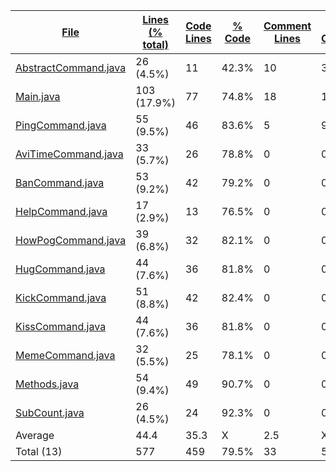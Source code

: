 
|[File](https://github.com/Smaltin/AvilonSubBot/tree/master/statistics%2Fjava%2Fname_ascending.md%2F)|[Lines (% total)](https://github.com/Smaltin/AvilonSubBot/tree/master/statistics%2Fjava%2Flines_descending.md%2F)|[Code Lines](https://github.com/Smaltin/AvilonSubBot/tree/master/statistics%2Fjava%2Fcode_descending.md%2F)|[% Code](https://github.com/Smaltin/AvilonSubBot/tree/master/statistics%2Fjava%2Fproportion_code_descending.md%2F)|[Comment Lines](https://github.com/Smaltin/AvilonSubBot/tree/master/statistics%2Fjava%2Fcomments_descending.md%2F)|[% Comment](https://github.com/Smaltin/AvilonSubBot/tree/master/statistics%2Fjava%2Fproportion_comments_ascending.md%2F)|[Blank Lines](https://github.com/Smaltin/AvilonSubBot/tree/master/statistics%2Fjava%2Fblanks_descending.md%2F)|[% Blank](https://github.com/Smaltin/AvilonSubBot/tree/master/statistics%2Fjava%2Fproportion_blanks_descending.md%2F)|
| --- | --- | --- | --- | --- | --- | --- | --- |
|[AbstractCommand.java](https://github.com/Smaltin/AvilonSubBot/tree/master/src%2Fmain%2Fjava%2FCommands%2FAbstractCommand.java)|26 (4.5%)|11|42.3%|10|38.5%|5|19.2%|
|[Main.java](https://github.com/Smaltin/AvilonSubBot/tree/master/src%2Fmain%2Fjava%2FMain.java)|103 (17.9%)|77|74.8%|18|17.5%|8|7.8%|
|[PingCommand.java](https://github.com/Smaltin/AvilonSubBot/tree/master/src%2Fmain%2Fjava%2FCommands%2FPingCommand.java)|55 (9.5%)|46|83.6%|5|9.1%|4|7.3%|
|[AviTimeCommand.java](https://github.com/Smaltin/AvilonSubBot/tree/master/src%2Fmain%2Fjava%2FCommands%2FAviTimeCommand.java)|33 (5.7%)|26|78.8%|0|0.0%|7|21.2%|
|[BanCommand.java](https://github.com/Smaltin/AvilonSubBot/tree/master/src%2Fmain%2Fjava%2FCommands%2FBanCommand.java)|53 (9.2%)|42|79.2%|0|0.0%|11|20.8%|
|[HelpCommand.java](https://github.com/Smaltin/AvilonSubBot/tree/master/src%2Fmain%2Fjava%2FCommands%2FHelpCommand.java)|17 (2.9%)|13|76.5%|0|0.0%|4|23.5%|
|[HowPogCommand.java](https://github.com/Smaltin/AvilonSubBot/tree/master/src%2Fmain%2Fjava%2FCommands%2FHowPogCommand.java)|39 (6.8%)|32|82.1%|0|0.0%|7|17.9%|
|[HugCommand.java](https://github.com/Smaltin/AvilonSubBot/tree/master/src%2Fmain%2Fjava%2FCommands%2FHugCommand.java)|44 (7.6%)|36|81.8%|0|0.0%|8|18.2%|
|[KickCommand.java](https://github.com/Smaltin/AvilonSubBot/tree/master/src%2Fmain%2Fjava%2FCommands%2FKickCommand.java)|51 (8.8%)|42|82.4%|0|0.0%|9|17.6%|
|[KissCommand.java](https://github.com/Smaltin/AvilonSubBot/tree/master/src%2Fmain%2Fjava%2FCommands%2FKissCommand.java)|44 (7.6%)|36|81.8%|0|0.0%|8|18.2%|
|[MemeCommand.java](https://github.com/Smaltin/AvilonSubBot/tree/master/src%2Fmain%2Fjava%2FCommands%2FMemeCommand.java)|32 (5.5%)|25|78.1%|0|0.0%|7|21.9%|
|[Methods.java](https://github.com/Smaltin/AvilonSubBot/tree/master/src%2Fmain%2Fjava%2FMethods.java)|54 (9.4%)|49|90.7%|0|0.0%|5|9.3%|
|[SubCount.java](https://github.com/Smaltin/AvilonSubBot/tree/master/src%2Fmain%2Fjava%2FSubCount.java)|26 (4.5%)|24|92.3%|0|0.0%|2|7.7%|
|Average |44.4|35.3|X|2.5|X|6.5|X|
|Total (13)|577|459|79.5%|33| 5.7%|85|14.7%|